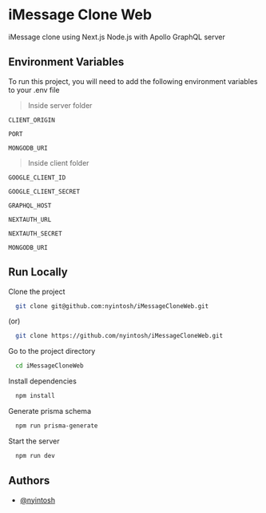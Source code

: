 # iMessage Clone Web

iMessage clone using Next.js Node.js with Apollo GraphQL server

## Environment Variables

To run this project, you will need to add the following environment variables to your .env file

> Inside server folder

`CLIENT_ORIGIN`

`PORT`

`MONGODB_URI`

> Inside client folder

`GOOGLE_CLIENT_ID`

`GOOGLE_CLIENT_SECRET`

`GRAPHQL_HOST`

`NEXTAUTH_URL`

`NEXTAUTH_SECRET`

`MONGODB_URI`

## Run Locally

Clone the project

```bash
  git clone git@github.com:nyintosh/iMessageCloneWeb.git
```

(or)

```bash
  git clone https://github.com/nyintosh/iMessageCloneWeb.git
```

Go to the project directory

```bash
  cd iMessageCloneWeb
```

Install dependencies

```bash
  npm install
```

Generate prisma schema

```bash
  npm run prisma-generate
```

Start the server

```bash
  npm run dev
```

## Authors

- [@nyintosh](https://www.github.com/nyintosh)
